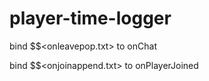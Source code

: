 # player-time-logger

bind $$<onleavepop.txt> to onChat

bind $$<onjoinappend.txt> to onPlayerJoined

